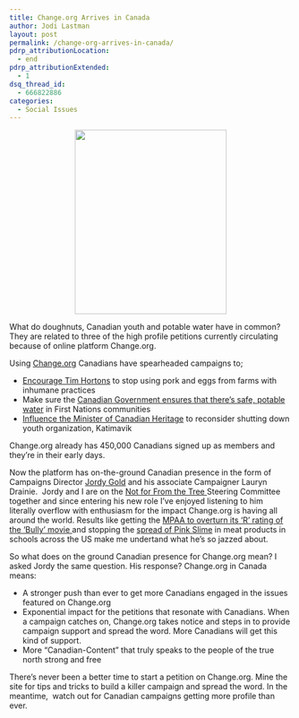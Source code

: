 ```yaml
---
title: Change.org Arrives in Canada
author: Jodi Lastman
layout: post
permalink: /change-org-arrives-in-canada/
pdrp_attributionLocation:
  - end
pdrp_attributionExtended:
  - 1
dsq_thread_id:
  - 666822886
categories:
  - Social Issues
---
```

<p style="text-align: center;">
  <a href="http://hypenotic.com/meaning-fulmarketing/9106/change-org-arrives-in-canada/attachment/screen-shot-2012-04-27-at-4-15-25-pm" rel="attachment wp-att-9107"><img class="size-full wp-image-9107" title="Screen shot 2012-04-27 at 4.15.25 PM" src="http://hypenotic.com/wordpress/wp-content/uploads/2012/04/Screen-shot-2012-04-27-at-4.15.25-PM.png" alt="" width="271" height="329" /></a>
</p>

<p style="text-align: left;">
  What do doughnuts, Canadian youth and potable water have in common? They are related to three of the high profile petitions currently circulating because of online platform Change.org.
</p>

Using [Change.org][1] Canadians have spearheaded campaigns to;

*   [Encourage Tim Hortons][2] to stop using pork and eggs from farms with inhumane practices
*   Make sure the [Canadian Government ensures that there&#8217;s safe, potable water][3] in First Nations communities
*   [Influence the Minister of Canadian Heritage][4] to reconsider shutting down youth organization, Katimavik

Change.org already has 450,000 Canadians signed up as members and they&#8217;re in their early days.

Now the platform has on-the-ground Canadian presence in the form of Campaigns Director [Jordy Gold][5] and his associate Campaigner Lauryn Drainie.  Jordy and I are on the [Not for From the Tree ][6]Steering Committee together and since entering his new role I&#8217;ve enjoyed listening to him literally overflow with enthusiasm for the impact Change.org is having all around the world. Results like getting the [MPAA to overturn its &#8216;R&#8217; rating of the &#8216;Bully&#8217; movie ][7]and stopping the [spread of Pink Slime][8] in meat products in schools across the US make me undertand what he&#8217;s so jazzed about.

So what does on the ground Canadian presence for Change.org mean? I asked Jordy the same question. His response? Change.org in Canada means:

*   A stronger push than ever to get more Canadians engaged in the issues featured on Change.org
*   Exponential impact for the petitions that resonate with Canadians. When a campaign catches on, Change.org takes notice and steps in to provide campaign support and spread the word. More Canadians will get this kind of support.
*   More &#8220;Canadian-Content&#8221; that truly speaks to the people of the true north strong and free

There&#8217;s never been a better time to start a petition on Change.org. Mine the site for tips and tricks to build a killer campaign and spread the word. In the meantime,  watch out for Canadian campaigns getting more profile than ever.

&nbsp;

 [1]: http://www.change.org
 [2]: http://www.change.org/petitions/tim-hortons-stop-supporting-farm-animal-cruelty
 [3]: http://www.change.org/petitions/safe-water-now-for-canadas-1st-nations-communities
 [4]: http://www.change.org/petitions/minister-of-canadian-heritage-don-t-kill-katimavik
 [5]: http://www.change.org/members/5164180
 [6]: http://www.notfarfromthetree.org/
 [7]: http://news.change.org/stories/bullied-high-schooler-convinces-mpaa-to-change-bully-rating-to-pg-13
 [8]: http://news.change.org/stories/a-letter-from-bettina-siegel-pink-slime-petition-creator